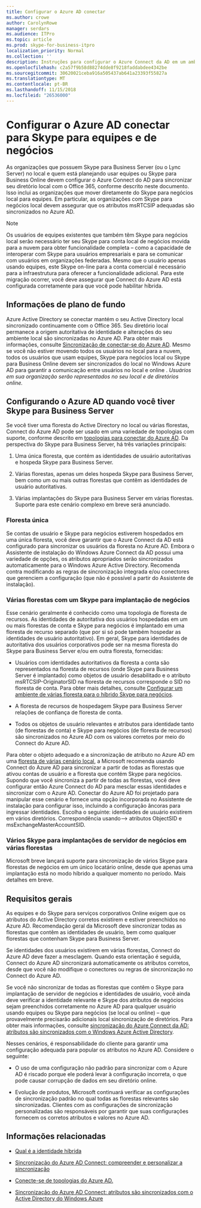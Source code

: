 ```yaml
---
title: Configurar o Azure AD conectar
ms.author: crowe
author: CarolynRowe
manager: serdars
ms.audience: ITPro
ms.topic: article
ms.prod: skype-for-business-itpro
localization_priority: Normal
ms.collection: ''
description: Instruções para configurar o Azure Connect da AD em um ambiente híbrido.
ms.openlocfilehash: c2a57f9b58d88274dde8f9218faddabdee4342be
ms.sourcegitcommit: 30620021ceba916a505437ab641a23393f55827a
ms.translationtype: MT
ms.contentlocale: pt-BR
ms.lasthandoff: 11/15/2018
ms.locfileid: "26536000"
---
```

# <a name="configure-azure-ad-connect-for-skype-for-business-and-teams"></a>Configurar o Azure AD conectar para Skype para equipes e de negócios 
 
As organizações que possuem Skype para Business Server (ou o Lync Server) no local e quem está planejando usar equipes ou Skype para Business Online devem configurar o Azure Connect do AD para sincronizar seu diretório local com o Office 365, conforme descrito neste documento.  Isso inclui as organizações que mover diretamente do Skype para negócios local para equipes. Em particular, as organizações com Skype para negócios local devem assegurar que os atributos msRTCSIP adequadas são sincronizados no Azure AD. 

> [!NOTE]
> Os usuários de equipes existentes que também têm Skype para negócios local serão necessário ter seu Skype para conta local de negócios movida para a nuvem para obter funcionalidade completa – como a capacidade de interoperar com Skype para usuários empresariais e para se comunicar com usuários em organizações federadas. Mesmo que o usuário apenas usando equipes, este Skype on-line para a conta comercial é necessário para a infraestrutura para oferecer a funcionalidade adicional.  Para este migração ocorrer, você deve assegurar que Connect do Azure AD está configurada corretamente para que você pode habilitar híbrida.
 

## <a name="background-information"></a>Informações de plano de fundo

Azure Active Directory se conectar mantém o seu Active Directory local sincronizado continuamente com o Office 365.  Seu diretório local permanece a origem autoritativa de identidade e alterações do seu ambiente local são sincronizadas no Azure AD. Para obter mais informações, consulte [Sincronização de conectar-se do Azure AD](https://docs.microsoft.com/en-us/azure/active-directory/hybrid/how-to-connect-sync-whatis).  Mesmo se você não estiver movendo todos os usuários no local para a nuvem, todos os usuários que usam equipes, Skype para negócios local ou Skype para Business Online devem ser sincronizados do local no Windows Azure AD para garantir a comunicação entre usuários no local e online . *Usuários em sua organização serão representados no seu local e de diretórios online.*


## <a name="configuring-azure-ad-when-you-have-skype-for-business-server"></a>Configurando o Azure AD quando você tiver Skype para Business Server 

Se você tiver uma floresta do Active Directory no local ou várias florestas, Connect do Azure AD pode ser usado em uma variedade de topologias com suporte, conforme descrito em [topologias para conectar do Azure AD](https://docs.microsoft.com/en-us/azure/active-directory/hybrid/plan-connect-topologies).  Da perspectiva do Skype para Business Server, há três variações principais: 

1. Uma única floresta, que contém as identidades de usuário autoritativas e hospeda Skype para Business Server. 

2. Várias florestas, apenas um deles hospeda Skype para Business Server, bem como um ou mais outras florestas que contêm as identidades de usuário autoritativas. 

3. Várias implantações do Skype para Business Server em várias florestas. Suporte para este cenário complexo em breve será anunciado.

### <a name="single-forest"></a>Floresta única 

Se contas de usuário e Skype para negócios estiverem hospedados em uma única floresta, você deve garantir que o Azure Connect da AD está configurado para sincronizar os usuários da floresta no Azure AD.  Embora o Assistente de instalação do Windows Azure Connect da AD possui uma variedade de opções, os atributos apropriados serão sincronizados automaticamente para o Windows Azure Active Directory. Recomenda contra modificando as regras de sincronização integrada e/ou conectores que gerenciem a configuração (que não é possível a partir do Assistente de instalação).  

### <a name="multiple-forests-with-one-skype-for-business-deployment"></a>Várias florestas com um Skype para implantação de negócios 

Esse cenário geralmente é conhecido como uma topologia de floresta de recursos. As identidades de autoritativa dos usuários hospedadas em um ou mais florestas de conta e Skype para negócios é implantado em uma floresta de recurso separado (que por si só pode também hospedar as identidades de usuário autoritativo). Em geral, Skype para identidades de autoritativa dos usuários corporativos pode ser na mesma floresta do Skype para Business Server e/ou em outra floresta, fornecidas: 

- Usuários com identidades autoritativos da floresta a conta são representados na floresta de recursos (onde Skype para Business Server é implantado) como objetos de usuário desabilitado e o atributo msRTCSIP-OriginatorSID na floresta de recursos corresponde o SID no floresta de conta. Para obter mais detalhes, consulte [Configurar um ambiente de várias floresta para o híbrido Skype para negócios](configure-a-multi-forest-environment-for-hybrid.md).

- A floresta de recursos de hospedagem Skype para Business Server relações de confiança de floresta de conta.  

- Todos os objetos de usuário relevantes e atributos para identidade tanto (de florestas de conta) e Skype para negócios (de floresta de recursos) são sincronizados no Azure AD com os valores corretos por meio do Connect do Azure AD.  

 Para obter o objeto adequado e a sincronização de atributo no Azure AD em uma [floresta de várias cenário local](configure-a-multi-forest-environment-for-hybrid.md), a Microsoft recomenda usando Connect do Azure AD para sincronizar a partir de todas as florestas que ativou contas de usuário e a floresta que contém Skype para negócios.  Supondo que você sincroniza a partir de todas as florestas, você deve configurar então Azure Connect do AD para mesclar essas identidades e sincronizar com o Azure AD. Conectar do Azure AD foi projetado para manipular esse cenário e fornece uma opção incorporada no Assistente de instalação para configurar isso, incluindo a configuração âncoras para ingressar identidades.  Escolha o seguinte: identidades de usuário existirem em vários diretórios. Correspondência usando--> atributos ObjectSID e msExchangeMasterAccountSID.


### <a name="multiple-skype-for-business-server-deployments-in-multiple-forests"></a>Vários Skype para implantações de servidor de negócios em várias florestas 

Microsoft breve lançará suporte para sincronização de vários Skype para florestas de negócios em um único locatário online, desde que apenas uma implantação está no modo híbrido a qualquer momento no período. Mais detalhes em breve. 

## <a name="general-requirements"></a>Requisitos gerais 

As equipes e do Skype para serviços corporativos Online exigem que os atributos do Active Directory corretos existirem e estiver preenchidos no Azure AD.  Recomendação geral da Microsoft deve sincronizar todas as florestas que contêm as identidades de usuário, bem como qualquer florestas que contenham Skype para Business Server.

 Se identidades dos usuários existirem em várias florestas, Connect do Azure AD deve fazer a mesclagem. Quando esta orientação é seguida, Connect do Azure AD sincronizará automaticamente os atributos corretos, desde que você não modifique o conectores ou regras de sincronização no Connect do Azure AD. 
  
Se você não sincronizar de todas as florestas que contêm o Skype para implantação de servidor de negócios e identidades de usuário, você ainda deve verificar a identidade relevante e Skype dos atributos de negócios sejam preenchidos corretamente no Azure AD para qualquer usuário usando equipes ou Skype para negócios (se local ou online) – que provavelmente precisarão adicionais local sincronização de diretórios. Para obter mais informações, consulte [sincronização do Azure Connect da AD: atributos são sincronizados com o Windows Azure Active Directory](https://docs.microsoft.com/en-us/azure/active-directory/hybrid/reference-connect-sync-attributes-synchronized).

Nesses cenários, é responsabilidade do cliente para garantir uma configuração adequada para popular os atributos no Azure AD. Considere o seguinte: 

- O uso de uma configuração não padrão para sincronizar com o Azure AD é riscado porque ele poderá levar à configuração incorreta, o que pode causar corrupção de dados em seu diretório online.

- Evolução de produtos, Microsoft continuará verificar as configurações de sincronização padrão no qual todas as florestas relevantes são sincronizadas. Clientes com as configurações de sincronização personalizadas são responsáveis por garantir que suas configurações fornecem os corretos atributos e valores no Azure AD. 

## <a name="related-information"></a>Informações relacionadas

- [Qual é a identidade híbrida](https://docs.microsoft.com/en-us/azure/active-directory/hybrid/whatis-hybrid-identity?toc=%2Fen-us%2Fazure%2Factive-directory%2Fhybrid%2FTOC.json&bc=%2Fen-us%2Fazure%2Fbread%2Ftoc.json)

- [Sincronização do Azure AD Connect: compreender e personalizar a sincronização](https://docs.microsoft.com/en-us/azure/active-directory/hybrid/how-to-connect-sync-whatis)

- [Conecte-se de topologias do Azure AD.](https://docs.microsoft.com/en-us/azure/active-directory/hybrid/plan-connect-topologies)

- [Sincronização do Azure AD Connect: atributos são sincronizados com o Active Directory do Windows Azure](https://docs.microsoft.com/en-us/azure/active-directory/hybrid/reference-connect-sync-attributes-synchronized)
